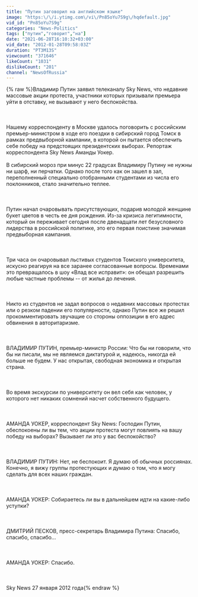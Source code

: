 ```yaml
---
title: "Путин заговорил на английском языке"
image: "https:\/\/i.ytimg.com\/vi\/Pn85oYu7S9g\/hqdefault.jpg"
vid_id: "Pn85oYu7S9g"
categories: "News-Politics"
tags: ["путин","говорит","на"]
date: "2021-06-28T16:10:32+03:00"
vid_date: "2012-01-28T09:58:03Z"
duration: "PT3M13S"
viewcount: "371646"
likeCount: "1031"
dislikeCount: "201"
channel: "NewsOfRussia"
---
```

{% raw %}Владимир Путин заявил телеканалу Sky News, что недавние массовые акции протеста, участники которых призывали премьера уйти в отставку, не вызывают у него беспокойства.<br /><br /> <br /><br />Нашему корреспонденту в Москве удалось поговорить с российским премьер-министром в ходе его поездки в сибирский город Томск в рамках предвыборной кампании, в которой он пытается обеспечить себе победу на предстоящих президентских выборах. Репортаж корреспондента Sky News Аманды Уокер.<br /><br />В сибирский мороз при минус 22 градусах Владимиру Путину не нужны ни шарф, ни перчатки. Однако после того как он зашел в зал, переполненный специально отобранными студентами из числа его поклонников, стало значительно теплее.<br /><br /> <br /><br />Путин начал очаровывать присутствующих, подарив молодой женщине букет цветов в честь ее дня рождения. Из-за кризиса легитимности, который он переживает сегодня после двенадцати лет безусловного лидерства в российской политике, это его первая поистине значимая предвыборная кампания.<br /><br /> <br /><br />Три часа он очаровывал льстивых студентов Томского университета, искусно реагируя на все заранее согласованные вопросы. Временами это превращалось в шоу «Влад все исправит»: он обещал разрешить любые частные проблемы -- от жилья до лечения.<br /><br /> <br /><br />Никто из студентов не задал вопросов о недавних массовых протестах или о резком падении его популярности, однако Путин все же решил прокомментировать звучащие со стороны оппозиции в его адрес обвинения в авторитаризме.<br /><br /> <br /><br />ВЛАДИМИР ПУТИН, премьер-министр России: Что бы ни говорили, что бы ни писали, мы не являемся диктатурой и, надеюсь, никогда ей больше не будем. У нас открытая, свободная экономика и открытая страна.<br /><br /> <br /><br />Во время экскурсии по университету он вел себя как человек, у которого нет никаких сомнений насчет собственного будущего.<br /><br /> <br /><br />АМАНДА УОКЕР, корреспондент Sky News: Господин Путин, обеспокоены ли вы тем, что акции протеста могут повлиять на вашу победу на выборах? Вызывает ли это у вас беспокойство?<br /><br /> <br /><br />ВЛАДИМИР ПУТИН: Нет, не беспокоит. Я думаю об обычных россиянах. Конечно, я вижу группы протестующих и думаю о том, что я могу сделать для всех наших граждан. <br /><br /> <br /><br />АМАНДА УОКЕР: Собираетесь ли вы в дальнейшем идти на какие-либо уступки? <br /><br /> <br /><br />ДМИТРИЙ ПЕСКОВ, пресс-секретарь Владимира Путина: Спасибо, спасибо, спасибо...<br /><br /> <br /><br />АМАНДА УОКЕР: Спасибо.<br /><br /> <br /><br />Sky News 27 января 2012 года{% endraw %}
